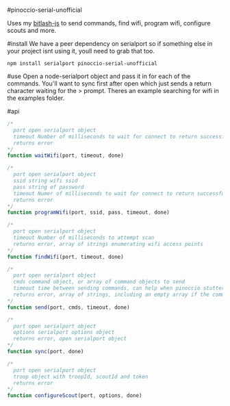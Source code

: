 #pinoccio-serial-unofficial

Uses my [bitlash-js](https://github.com/jacobrosenthal/bitlash-js) to send commands, find wifi, program wifi, configure scouts and more.

#install
We have a peer dependency on serialport so if something else in your project isnt using it, youll need to grab that too.
```
npm install serialport pinoccio-serial-unofficial
```

#use
Open a node-serialport object and pass it in for each of the commands. You'll want to sync first after open which just sends a return character waiting for the > prompt. Theres an example searching for wifi in the examples folder.

#api
```js
/*
  port open serialport object
  timeout Number of milliseconds to wait for connect to return successful
  returns error
*/
function waitWifi(port, timeout, done)

/*
  port open serialport object
  ssid string wifi ssid
  pass string of password
  timeout Numer of milliseconds to wait for connect to return successful
  returns error
*/
function programWifi(port, ssid, pass, timeout, done)

/*
  port open serialport object
  timeout Number of milliseconds to attempt scan
  returns error, array of strings enumerating wifi access points
*/
function findWifi(port, timeout, done)

/*
  port open serialport object
  cmds command object, or array of command objects to send
  timeout time between sending commands, can help when pinoccio stutters and loses characters while processing last command
  returns error, array of strings, including an empty array if the command has no response
*/
function send(port, cmds, timeout, done)

/*
  port open serialport object
  options serialport options object
  returns error, open serialport object
*/
function sync(port, done)

/*
  port open serialport object
  troop object with troopId, scoutId and token
  returns error
*/
function configureScout(port, options, done)
```